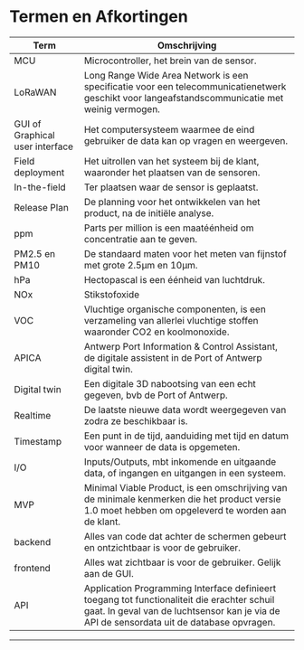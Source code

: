 #

# Termen en Afkortingen

| Term | Omschrijving |
| ------------------------------------ | -------------------------------------------- |
| MCU | Microcontroller, het brein van de sensor. |
| LoRaWAN | Long Range Wide Area Network is een specificatie voor een telecommunicatienetwerk geschikt voor langeafstandscommunicatie met weinig vermogen.
| GUI of Graphical user interface | Het computersysteem waarmee de eind gebruiker de data kan op vragen en weergeven. |
| Field deployment | Het uitrollen van het systeem bij de klant, waaronder het plaatsen van de sensoren. |
| In-the-field | Ter plaatsen waar de sensor is geplaatst. |
| Release Plan | De planning voor het ontwikkelen van het product, na de initiële analyse. |
| ppm | Parts per million is een maatéénheid om concentratie aan te geven. |
| PM2.5 en PM10 | De standaard maten voor het meten van fijnstof met grote 2.5µm en 10µm. |
| hPa | Hectopascal is een éénheid van luchtdruk. |
| NOx | Stikstofoxide |
| VOC | Vluchtige organische componenten, is een verzameling van allerlei vluchtige stoffen waaronder CO2 en koolmonoxide. |
| APICA | Antwerp Port Information & Control Assistant, de digitale assistent in de Port of Antwerp digital twin. |
| Digital twin | Een digitale 3D nabootsing van een echt gegeven, bvb de Port of Antwerp. |
| Realtime | De laatste nieuwe data wordt weergegeven van zodra ze beschikbaar is. |
| Timestamp | Een punt in de tijd, aanduiding met tijd en datum voor wanneer de data is opgemeten. |
| I/O | Inputs/Outputs, mbt inkomende en uitgaande data, of ingangen en uitgangen in een systeem. |
| MVP | Minimal Viable Product, is een omschrijving van de minimale kenmerken die het product versie 1.0 moet hebben om opgeleverd te worden aan de klant. |
| backend | Alles van code dat achter de schermen gebeurt en ontzichtbaar is voor de gebruiker. |
| frontend | Alles wat zichtbaar is voor de gebruiker. Gelijk aan de GUI. |
| API | Application Programming Interface definieert toegang tot functionaliteit die erachter schuil gaat. In geval van de luchtsensor kan je via de API de sensordata uit de database opvragen. |

---

<div style="page-break-after: always"></div>
